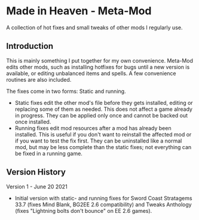 # Made in Heaven - Meta-Mod
A collection of hot fixes and small tweaks of other mods I regularly use.

## Introduction
This is mainly something I put together for my own convenience.  Meta-Mod edits other mods, such as installing hotfixes for bugs until a new version is available, or editing unbalanced items and spells.  A few convenience routines are also included.

The fixes come in two forms: Static and running.
- Static fixes edit the other mod's file before they gets installed, editing or replacing some of them as needed.  This does not affect a game already in progress.  They can be applied only once and cannot be backed out once installed.
- Running fixes edit mod resources after a mod has already been installed.  This is useful if you don't want to reinstall the affected mod or if you want to test the fix first.  They can be uninstalled like a normal mod, but may be less complete than the static fixes; not everything can be fixed in a running game.


## Version History
Version 1 - June 20 2021
- Initial version with static- and running fixes for Sword Coast Stratagems 33.7 (fixes Mind Blank, BG2EE 2.6 compatibility) and Tweaks Anthology (fixes "Lightning bolts don't bounce" on EE 2.6 games).

